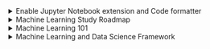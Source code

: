 <details>
<summary>Enable Jupyter Notebook extension and Code formatter</summary>

- pip install jupyter_contrib_nbextensions Now type and enter:
- jupyter contrib nbextension install --user Now let's enable the extension:
- jupyter nbextension enable
- e.g-->C:\ProgramData\Anaconda3\Lib\site-packages\jupyter_contrib_nbextensions\nbextensions\codefolding\main Now open Jupyter Notebook
- 'Nbextensions' will be there now enable required extension
- Done!!!
</details>

<details>
<summary>Machine Learning Study Roadmap</summary>

- **Supervised Learning**
    - Supervised Learning Algorithm
        - SVM
        - RF (Random Forest)
        - Decision Tree
        - Linear Regression
        - Naive Bayes
        - Neural Network
- **Unsupervised Learning**
    - Unsupervised Learning Algorithm
        - K-mean clustering
        - K-nearest neighbor
- Semi-Supervised Learning
- Reinforcement
- Batch and online learning
- Dataset visualization, Analysis
- Data Cleaning, Preprocessing
- Feature Extraction
- Binary and Multilevel classification
- Confusion Matrix
- ROC and AOC Curve
- Errors
- Dimensionality Reduction

</details>

<details>
<summary>Machine Learning 101</summary>

### **What is Machine Learning?**

> A subset of AI that focuses on building systems that can learn from data and make predictions or decisions without being explicitly programmed.
> 

### AI and Machine Learning

- **AI**—>A machine that acts like a human
    - **Machine Learning**—> a subset of AI
        - An approach to achieve artificial intelligence through systems that can find patterns in a set of data.
        - Stanford university describe machine learning as the science of getting computers to act without being explicitly programmed. Which means we do not need to tell the machine do this , do that, if then , if this then that…etc.
            - **Deep Learning**—>a subset of Machine Learning
                - one of the techniques for implementing machine learning
    - **Data Science**—>Analyzing data and then doing something. It include both **Machine Learning & Deep Learning.**
- **Narrow AI**—>A machine that acts like a human for a specific task
    - Detecting heart disease from images
    - Game of go or chess or Star craft and other video games
    - Only work on single task
- **General AI**: A machine that acts like a human with multiple abilities

### Why Machine Learning

```mermaid
%%{init: {'theme': 'dark', "flowchart" : { "curve" : "basis" } } }%%
graph LR
A[Spreadsheets] -->|Then we move to| B[Relational DB - MySQL]
B -->|Then we move to| C[Big Data - NoSQL]
C -->|Finally| D[Machine Learning]
```

### Machine Learning Project Steps

```mermaid
%%{init: {'theme': 'dark', "flowchart" : { "curve" : "basis" } } }%%
graph LR
A[Data Collection] --> B[Data Preprocessing]
B -->|What problem we are tring to solve?| C[Problem Definition]
C -->|What data do we have?| D[Data]
D -->|What Defines success?| E[Evaluation]
E -->|What features</br>should we model?| F[Features]
F -->|What kind of</br> model should we use?| G[Modelling]
G -->|What have we tried </br>/what else can we try?| H[Experiments]

```

- Data collection (Hardest part)
    - How to clean noisy data?
    - What can we grab data from?
    - How do we find data?
    - How do we clean it so we can actually learn from it?
    - How to turn data from useless to useful?
- Data modelling
    - Problem definition: What problem are we trying to solve?
    - Data: What data do we have?
    - Evaluation: What defines success?
    - Features: What features should we model?
    - Modelling: What kind of model should we use?
    - Experiments: What have we tried / What else can we try?

**Playground**

- [Teachable Machine](https://teachablemachine.withgoogle.com/) by Google(easy)
- [ML-Playground](https://ml-playground.com/)(easy)
- [ML Playground](https://mlplaygrounds.com/) by Mrityunjay Bhardwaj (advanced)
- [ML Playground](https://playground.tensorflow.org/) by TensorFlow (More advanced)

### Types of Machine Learning

1. **Classical Learning**
    1. **Supervised**
        1. Classification
            - K-NN
            - Naive Bayes
            - SVM
            - Decision Tress
            - Logistic Regression
        2. Regression
            - Linear Regression
            - Polynomial Regression
            - Ridge/Lasso Regression
    2. **Unsupervised**
        1. Clustering
            - Fuzzy C-Means
            - Mean-Shift
            - K-Means
            - DBSCAN
            - Agglomerative
        2. Pattern Search
            - Eclat
            - Apriori
            - FP-Growth
        3. Dimension Reduction (Generalization)
            - T-SNE
            - PCA
            - LSA
            - SVD
            - LDA
2. **Reinforcement Learning**
    - Genetic Algorithm
    - A3C
    - SARSA
    - Q-Learning
    - Deep Q-Network (DQN)
3. **Neural Networks and Deep learning**
    1. Convolutional Neural Networks (CNN)
        - DCNN
    2. Recurrent Neural Networks (RNN)
        - LSM
        - LSTM
        - GRU
    3. Generative Adversarial Networks (GAN)
        - Vanilla GAN
        - Super Resolution GAN (SRGAN)
    4. Autoencoders
        - Seq2seq
    5. Perceptrons (MLP)
4. **Ensemble Methods**
    1. Stacking
    2. Bagging
        - Random Forest
    3. Boosting
        - AdaBoost
        - CatBoost
        - LightGBM
        - XGBoost
<p align="left"><a href="https://i.imgur.com/WDwwkSm.jpg" target="_blank">Types of Machine Learning Diagram</a></p>

**Types Simplified**

- Predict results based on incoming data
- Supervised: Data are labeled into categories
    - Classification: is this an apple or is this a pear?
    - Regression: based on input to predict stock prices
- Unsupervised: Data don't have labels
    - Clustering: machine to create these groups
    - Association rule learning: associate different things to predict what a customer might buy in the future
- Reinforcement: teach machines through trial and error
- Reinforcement: teach machines through rewards and punishment
    - Skill acquisition
    - Real time learning

**What Is Machine Learning Part 02**

- Now: Data -> machine learning algorithm -> pattern
- Future: New data -> Same algorithm (model) -> More patterns
- Normal algorithm: Starts with inputs and steps -> Makes output
- Machine learning algorithm
    - Starts with inputs and output -> Figures out the steps
- Data analysis is looking at a set of data and gain an understanding of it by comparing different examples, different features and making visualizations like graphs
- Data science is running experiments on a set of data with the hopes of finding actionable insights within it
    - One of these experiments is to build a machine learning model
- Data Science = Data analysis + Machine learning

**Section Review**

- Machine Learning lets computers make decisions about data
- Machine Learning lets computers learn from data and they make predictions and decisions
- Machine can learn from big data to predict future trends and make decision

</details>

<details>
<summary>Machine Learning and Data Science Framework</summary>

### Introducing Framework

**Steps to learn machine learning**

- Create a framework
- Which match to data science and machine learning tools
- Learn by doing

****[6 Step Field Guide for Building Machine Learning Projects](https://www.mrdbourke.com/a-6-step-field-guide-for-building-machine-learning-projects/)****

1. **Problem definition** — What business problem are we trying to solve? How can it be phrased as a machine learning problem?
    - Supervised or Unsupervised ?
    - Classification or Regression ?
2. **Data** — what data we have? How does it match the problem definition?
    - Structured or Unstructured?
    - Static or streaming?
3. **Evaluation** — What defines success? Is a 95% accurate machine learning model good enough?
    - Different type of matrices
    - Predicted price vs Actual price
4. **Features** — What parts of our data are we going to use for our model? How can what we already know influence this?
    - Example: Heart disease
    - Turn features such as weight, gender, BP, chest pain into patterns to make predictions whether a patient has heart disease?
5. **Modelling** — Which model should you choose based on your problem and data? How can you improve it? How do you compare it with other models?
    - Different problem —> Different type of model/algorithm
6. **Experimentation** — What else could we try? Does our deployed model do as we expected? How do the other steps change based on what we’ve found? How could we improve it?

### Framework we created

```mermaid
%%{init: {'theme': 'dark', "flowchart" : { "curve" : "basis" } } }%%
graph LR
A[Data Collection] --> B[Data Preprocessing]
B -->|What problem we are tring to solve?| C[Problem Definition]
C -->|What data do we have?| D[Data]
D -->|What Defines success?| E[Evaluation]
E -->|What features</br>should we model?| F[Features]
F -->|What kind of</br> model should we use?| G[Modelling]
G -->|What have we tried </br>/what else can we try?| H[Experiments]

```

### 1. Types of Machine Learning Problems

When shouldn't you use machine learning?

- if a simple hand-coded instruction based system work

Main types of machine learning

- Supervised Learning (Common)
- Unsupervised Learning (Common)
- Transfer Learning (Common)
- Reinforcement Learning (Uncommon)

**Supervised Learning**

- Data + labels —> make prediction
    - **Classification**
        - Both Binary & Multiclass Classification
            - Binary Classification = 2 Options
                - Based on 2 option choose 1
                - Example : Heart disease or no heart disease?
            - Multiclass Classification = More than 2 Options
                - Example : Predict dog breed based on photos in images
    - **Regression**
        - It is used to predict number
        - It is also preferred as continuous number
            - A number that goes up or down
        - Classical Regression problem
            - Predict sell price of a house based on number of rooms, area, etc.
            - How many People will buy this app based on clicks

**Unsupervised Learning**

- There is data but no labels
- **Example Scenario**
    - Marketing team want to send out promotion for next summer
    - Here is the table
    
    | Customer ID | Purchase 1 | Purchase 2 |
    | --- | --- | --- |
    | 1 | Summer Cloth | Summer Cloth |
    | 2 | Winter cloth | Winter cloth |
    | 3 | Summer Cloth | Summer Cloth |
    - Now you have to find out which customer is interested for summer cloth from this store
    - To solve this you make a `group` of customer who purchase only in summertime and a `group` of customer who purchase only in wintertime
    - Which is Cluster 1 (`summer`) and Cluster 2 (`winter`)
    - Now label them in `summer` and `winter` list
    - This is called Clustering

**Transfer Learning**

- It leverages what one machine learning model has learned in another machine learning model
- Example—>Predict what dog breed appears in a photo
- Already created existing model —> Car model identify model
- Now use that foundational patterns to apply in dog breed problem

**Reinforcement Learning**

a computer program perform some actions within a defined space and rewarding it for doing it well or punishing it for doing poorly

- Example —> Teach a machine learning algorithm to play chess

**Recap**

Matching your problem

- Supervised Learning: I know my inputs and outputs
- Unsupervised Learning: I am not sure of the outputs but I have inputs
- Transfer Learning: I think my problem may be similar to something else

### 2. Different types of data

- Structured Data —> Rows Columns is structured
- Unstructured Data —> Videos, Photos, Audio files
    - We have to structured this by converting it to number
- Static data —> doesn't change over time. e.g : csv file
- Streaming Data —> which is constantly changed over time
    - Example : predict how a stock price will change based on news headlines
    - News headlines are being updated constantly you'll want to see how they change stocks

**A data science workflow**

- open csv file in jupyter notebook (a tool to build machine learning project)
- perform data analysis with panda (a python library for data analysis)
- make visualizations such as graphs and comparing different data points with Matplotlib
- build machine learning model on the data using scikit learn to predict using these patterns
    
    ```mermaid
    %%{init: {'theme': 'dark', "flowchart" : { "curve" : "basis" } } }%%
    graph LR
    A[CSV file] -->|Open|B[Jupyter Notebook]
    B -->|Data analysis|C[Pandas]
    B -->|Visualization|D[Matplotlib]
    C -->|Scikit Learn|E[Machine Learning Model]
    D -->|Scikit Learn|E
    E --> F[Hearth Disease or not?]
    ```
    

### 3. Evaluation (Matrices): What defines success for us?

Example

- if your problem is to use patient medical records to classify whether someone has heart disease or not you might start by saying for this project to be valuable we need a machine learning model with over 99% accuracy
    
    ```mermaid
    %%{init: {'theme': 'dark', "flowchart" : { "curve" : "basis" } } }%%
    graph LR
    A[Data] -->B[Machine Learning Model]
    B -->C[Heart Disease or not?]
    C -->D[Accuracy ]
    ```
    
- This type of problem required highly accurate model

**Different types of metrices**

| Classification | Regression | Recommendation |
| --- | --- | --- |
| Accuracy | Mean Absolute Error (MAE) | Precision at K |
| Precision | Mean Squared Error (MSE) |  |
| Recall | Root Mean Squared (RMSE) |  |

### 4. **Features : What do we already know about the data?**

It is another word for `different forms of data`

- Structured or Unstructured data
- Feature variables — Target variable

Example

| ID | Weight | Gender | Heart Rate | Chest Pain | Heart Disease |
| --- | --- | --- | --- | --- | --- |
| 1 | 110kg | M | 81 | 4 | Yes |
| 2 | 64kg | F | 61 | 1 | No |
| 3 | 51kg | M | 57 | 0 | No |
- Weight, Gender, Heart Rate, Chest Pain —>Feature variables
- Heart Disease —> Target variable

**Different features of data**

- Numerical features : number; like body weight
- Categorical features : One thing or another ; like gender or whether a patient is a smoker or not etc
- Derived features : looks at different features of data and creates a new feature / alter existing feature
    - Example: look at someone's hospital visit history timestamps and if they've had a visit in the last year you could make a categorical feature called visited in last year. If someone had visited in the last year they would get true.
    - feature engineering: process of deriving features
        
        
        | ID | Weight | Gender | Heart Rate | Chest Pain | Heart Disease | Visited Last Year |
        | --- | --- | --- | --- | --- | --- | --- |
        | 1 | 110kg | M | 81 | 4 | Yes | Yes |
        | 2 | 64kg | F | 61 | 1 | No | Yes |
        | 3 | 51kg | M | 57 | 0 | No | No |
- Unstructured data has features too
    - images of dog
    - look for different shape in images
    - look for similarity
    - Eyes, leg, tail etc
    - `machine learning algorithm` figure out what features are there on its own
- What features should you use?
    - A machine learning algorithm learns best when all samples have similar information
    - Feature coverage: process of ensuring all samples have similar information
    - Every field have values , at least —> Want > 10% Coverage

### 5.1. Modelling Part 1 - 3 sets

**Based on our problem and data, what model should we use?**

3 parts to modelling

- Choosing and training a model
- Tuning a model
- Model comparison

**The most important concept in machine learning**

- The training
- Validation
- Test sets or 3 sets
    - Data split into 3 sets
        - Training set: train your model on this
        - Validation set: tune your model on this
        - Test set: test and compare on this
    - Example (University)
        
        ```mermaid
        %%{init: {'theme': 'dark', "flowchart" : { "curve" : "basis" } } }%%
        graph LR
        A[Course Materials<->Training] -->B[Practice Exam<->Validation]
        B -->C[Final Exam<->Test Set]
        ```
        
        This process is referred as Generalization in Machine Learning
        
        Generalization: The ability for a machine learning model to perform well on data it has not seen before
        
        Then things goes wrong
        
        - Everyone participate practice exam
        - Everyone did good
        - Now for Final exam , Professor give the same question
        - Everyone get top mark
        - Now this looks good but did the student learn anything?
    - This scenario need to avoid in machine learning by following:
        - split 100 patient records
            - training split: 70 patient records (70-80%)
            - validation split: 15 patient records (10-15%)
            - test split: 15 patient records (10-15%)
        - After training on training set
        - Validation split will be used to improve which is called tuning
        - Next use the improve result to use it with test split

### 5.2. Modelling Part 2 - Choosing

3 parts to modelling

- Choosing and training a model—>training data
- Tuning a model—>validation data
- Model comparison—>test data

Choosing a model

- Based on data choose a model
- Structured Data
    - [CatBoost](https://catboost.ai/)
    - [XGBoost](https://github.com/dmlc/xgboost)
    - [Random Forest](https://www.stat.berkeley.edu/~breiman/RandomForests/)
- Unstructured Data
    - Deep Learning
    - Transfer Learning
- Training a model
    
    ```mermaid
    %%{init: {'theme': 'dark', "flowchart" : { "curve" : "basis" } } }%%
    graph LR
    A[X - Data] -->|Inputs|B[Model]
    B -->|Predict|C[Y - label]
    ```
    
    - X is Feature variable and Y is Target variable
    - Different machine learning algorithm (Model) had different way of doing this
- Goal—>minimize time between experiments
    - If dataset include 100 thousand example
    - start with first 10 thousand and see how it goes
    - start with less complicated model (algorithm)
        
        
        | Experiment | Model | Accuracy | Training Time |
        | --- | --- | --- | --- |
        | 1 | 1 | 87.5% | 3 min |
        | 2 | 2 | 91.3% | 92 min |
        | 3 | 3 | 94.7% | 176 min |
- **Things to remember**
    - Some models work better than others and different problems
    - Don't be afraid to try things
    - Start small and build up (add complexity) as you need.

### 5.3. Modelling Part 3 - Tuning

Example

- Random Forest
    - adjust number of trees
- Neural Networks
    - adjust number of layers

Things to remember

- Machine learning models have hyper parameters you can adjust
- A model first results are not it's last
- Tuning can take place on training or validation data sets

### 5.4. Modelling Part 4 - Comparison

If the split of data goes well it will indicate how well it will perform

**Testing a model**

This is alright : ✅

| Data Set | Performance |
| --- | --- |
| Training | 98% |
| Test | 96% |
- Balanced (Goldilocks zone)

Underfitting (Potential) ❌

| Data Set | Performance |
| --- | --- |
| Training | 64% |
| Test | 47% |

Overfitting (Potential)❌

| Data Set | Performance |
| --- | --- |
| Training | 93% |
| Test | 99% |

In simple way

| Underfitting | Overfitting |
| --- | --- |
| Data mismatch | Data leakage |
| Test Data is different to Training Data | Training Data overlap Test Data |

Fixes for underfitting

- Try a more advanced model
- Increase model hyperparameters
- Reduce amount of features
- Train longer

Fixes for overfitting

- Collect more data
- Try a less advanced model

**No Model is perfect so check good result as much as you check poor result**

| Experiment | Model | Accuracy | Training Time | Prediction Time |
| --- | --- | --- | --- | --- |
| 1 | 1 | 87.5% | 3 min | 0.5 sec |
| 2 | 2 | 91.3% | 92 min | 1 sec |
| 3 | 3 | 94.7% | 176 min | 4 sec |

**Things to remember**

- Want to avoid overfitting and underfitting (head towards generality)
- Keep the test set separate at all costs
- Compare apples to apple
    - Model 1 on dataset 1
    - Model 2 on dataset 1
- One best performance Metric does not equal the best model

### **Experimentation**

How could we improve / what can we try next?

- Start with a problem
- Data Analysis: Data, Evaluation, Features
- Machine learning modelling: Model 1
- Experiments: Try model 2 then 3

**6 Step Machine Learning Framework questions**

- Problem definition: What kind of problem ?
- Data: What type of data ?
- Evaluation: What do you measure ?
- Features: What are features of your problems ?
- Modelling: What was the last thing you testing ability on?

### Tools We Will Use

- Data Science: 6 Step Machine Learning Framework
- Data Science: [Anaconda](https://www.anaconda.com/), [Jupyter Notebook](https://jupyter.org/)
- Data Analysis: Data, Evaluation and Features
- Data Analysis: [pandas](https://pandas.pydata.org/), [Matplotlib](https://matplotlib.org/), [NumPy](https://numpy.org/)
- Machine Learning: Modelling
- Machine Learning: [TensorFlow](https://www.tensorflow.org/), [PyTorch](https://pytorch.org/), [scikit-learn](https://scikit-learn.org/stable/), [XGBoost](https://xgboost.ai/), [CatBoost](https://catboost.ai/)
    
    <a href="https://i.imgur.com/rir7VpO.png" target="_blank">Machine Learning Tools</a>

</details>